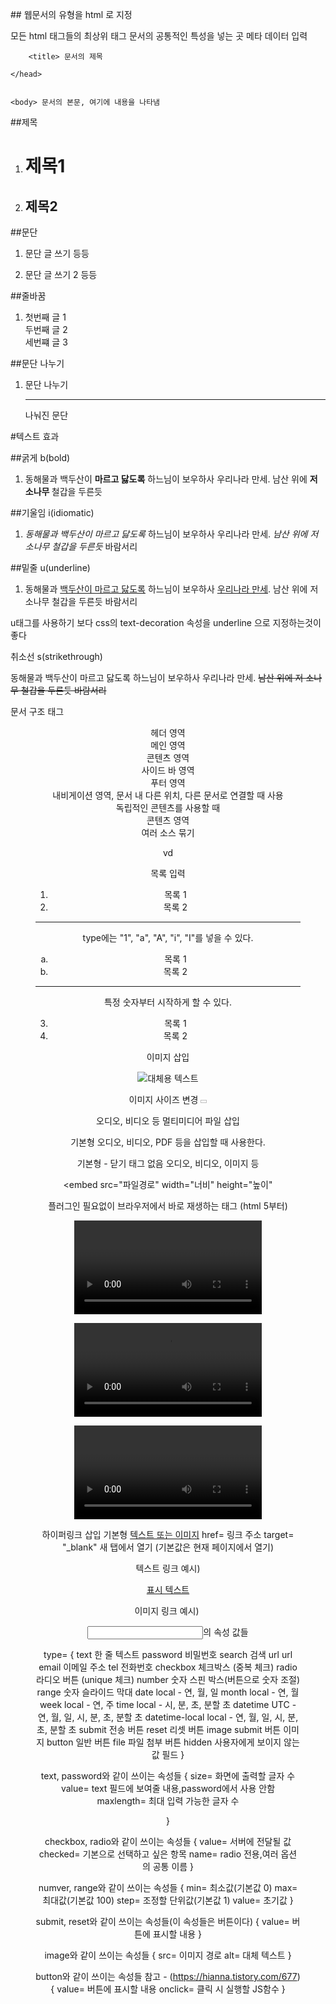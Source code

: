 ##<!DOCTYPE html> 웹문서의 유형을 html 로 지정

<html> 모든 html 태그들의 최상위 태그
    <head> 문서의 공통적인 특성을 넣는 곳 
        <meta> 메타 데이터 입력
    
        <title> 문서의 제목
        
    </head>
    
    
    <body> 문서의 본문, 여기에 내용을 나타냄
 </html>
       
    

##제목 
1. <h1> 제목1 </h3>
2. <h2> 제목2 </h3> 


##문단
1. <p> 문단 글 쓰기 등등 </p>
2. <p> 문단 글 쓰기 2 등등 </p>

##줄바꿈
1. <p> 첫번째 글 1 <br>
    두번째 글 2 <br>
    세번쨰 글 3 <br>
  </p>

##문단 나누기
1. <p> 문단 나누기 </p>
   <hr>
   <p> 나눠진 문단 </p>


#텍스트 효과

##굵게 b(bold)

1. <p> 동해물과 백두산이 <b class="tern"> 마르고 닳도록</b> 하느님이 보우하사
    우리나라 만세. 남산 위에 <b class="tern"> 저 소나무 </b>철갑을 두른듯
  </p>

##기울임 i(idiomatic)

1. <p> <i>동해물과 백두산이 마르고 닳도록</i> 하느님이 보우하사
    우리나라 만세. <i> 남산 위에 저 소나무 철갑을 두른듯 </i> 바람서리
   </p>

##밑줄 u(underline)

1. <p> 동해물과 <u>백두산이 마르고 닳도록</u> 하느님이 보우하사
    <u>우리나라 만세</u>. 남산 위에 저 소나무 철갑을 두른듯 바람서리
  </p>

u태그를 사용하기 보다 css의 text-decoration 속성을 underline 으로 지정하는것이 좋다

취소선 s(strikethrough)

<p> 동해물과 백두산이 마르고 닳도록 하느님이 보우하사
    우리나라 만세. <s>남산 위에 저 소나무 철갑을 두른듯 바람서리</s>
</p>



문서 구조 태그

<header>	헤더 영역
<main>	메인 영역
<section>	콘텐츠 영역
<aside>	사이드 바 영역
<footer>	푸터 영역

<nav> 내비게이션 영역, 문서 내 다른 위치, 다른 문서로 연결할 때 사용
<article> 독립적인 콘텐츠를 사용할 때
<section> 콘텐츠 영역
<div> 여러 소스 묶기
<figure> vd




목록 입력

  <ol>
    <li>목록 1</li>
    <li>목록 2</li>
  </ol>
  
  <hr>
  
  type에는 "1", "a", "A", "i", "I"를 넣을 수 있다.
  
  <ol type="a">
    <li>목록 1</li>
    <li>목록 2</li>
  </ol>
  
  <hr>
  
  특정 숫자부터 시작하게 할 수 있다.
  
  <ol start="3">
    <li>목록 1</li>
    <li>목록 2</li>
  </ol>


  
이미지 삽입

<img src="이미지 파일 경로" alt="대체용 텍스트">

이미지 사이즈 변경 <img width="10px" height="5px"> </img>

오디오, 비디오 등 멀티미디어 파일 삽입

<object> 기본형
    오디오, 비디오, PDF 등을 삽입할 때 사용한다.

<object width="너비" height="높이" data="파일"> </object>

<embed> 기본형 - 닫기 태그 없음
    오디오, 비디오, 이미지 등

<embed src="파일경로" width="너비" height="높이"

플러그인 필요없이 브라우저에서 바로 재생하는 태그 (html 5부터)

<audio src="오디오 파일 경로"> </audio>

<video> 기본형

<video src="비디오 파일 경로"></video>

<video> <audio> 태그 속성
    controls= 컨드롤 바 표시
    autoplay= 자동 재생
    loop= 반복 재생
    muted= 음소거
    preload= 로딩 방법, 사용할 수 있는 값은 auto(기본값), metadata, nav-item-button-active
    width=, height= 비디오 플레이어의 너비, 높이 지정
    poster= "파일이름"  비디오 플레이어의 재생 전 포스터


하이퍼링크 삽입
기본형 
<a href="링크할 주소">텍스트 또는 이미지</a>
href= 링크 주소 
target= "_blank" 새 탭에서 열기 (기본값은 현재 페이지에서 열기)

텍스트 링크 예시) <p><a href="~">표시 텍스트 </a></p>
이미지 링크 예시) </a><img src="이미지 파일 경로" alt></a>


<input>의 속성 값들

type= 
{
    text	한 줄 텍스트
    password	비밀번호
    search	검색
    url	url
    email	이메일 주소
    tel	전화번호
    checkbox	체크박스 (중복 체크)
    radio	라디오 버튼 (unique 체크)
    number	숫자 스핀 박스(버튼으로 숫자 조절)
    range	숫자 슬라이드 막대
    date	local - 연, 월, 일
    month	local - 연, 월
    week	local - 연, 주
    time	local - 시, 분, 초, 분할 초
    datetime	UTC - 연, 월, 일, 시, 분, 초, 분할 초
    datetime-local	local - 연, 월, 일, 시, 분, 초, 분할 초
    submit	전송 버튼
    reset	리셋 버튼
    image	submit 버튼 이미지
    button	일반 버튼
    file	파일 첨부 버튼
    hidden	사용자에게 보이지 않는 값 필드
}


text, password와 같이 쓰이는 속성들
{
    size=	화면에 출력할 글자 수
    value=	text 필드에 보여줄 내용,password에서 사용 안함
    maxlength=	최대 입력 가능한 글자 수

}


checkbox, radio와 같이 쓰이는 속성들
{
    value=	서버에 전달될 값
    checked=	기본으로 선택하고 싶은 항목 name=	radio 전용,여러 옵션의 공통 이름
}


numver, range와 같이 쓰이는 속성들
{
    min=	최소값(기본값 0)
    max=	최대값(기본값 100)
    step=	조정할 단위값(기본값 1)
    value=	초기값
}

submit, reset와 같이 쓰이는 속성들(이 속성들은 버튼이다)
{
    value=	버튼에 표시할 내용
}


image와 같이 쓰이는 속성들
{
    src=	이미지 경로
    alt=	대체 텍스트
}

button와 같이 쓰이는 속성들  참고 - (https://hianna.tistory.com/677)
{
    value=	버튼에 표시할 내용
    onclick=	클릭 시 실행할 JS함수
}

